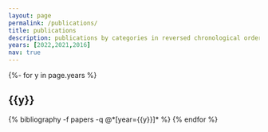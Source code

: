 ```yaml
---
layout: page
permalink: /publications/
title: publications
description: publications by categories in reversed chronological order.
years: [2022,2021,2016]
nav: true
---
```

<!-- _pages/publications.md -->
<div class="publications">

{%- for y in page.years %}
  <h2 class="year">{{y}}</h2>
  {% bibliography -f papers -q @*[year={{y}}]* %}
{% endfor %}

</div>
